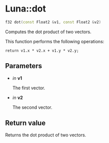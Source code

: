 # Luna::dot

```c++
f32 dot(const Float2 &v1, const Float2 &v2)
```

Computes the dot product of two vectors. 

This function performs the following operations: 
```
return v1.x * v2.x + v1.y * v2.y;
```


## Parameters
* *in* **v1**

    The first vector. 

* *in* **v2**

    The second vector. 

## Return value
Returns the dot product of two vectors. 

